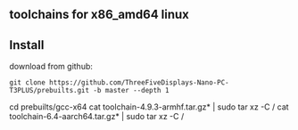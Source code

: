 ## **toolchains for x86_amd64 linux**


Install
------------
download from github:
```
git clone https://github.com/ThreeFiveDisplays-Nano-PC-T3PLUS/prebuilts.git -b master --depth 1
```
cd prebuilts/gcc-x64
cat toolchain-4.9.3-armhf.tar.gz* | sudo tar xz -C /
cat toolchain-6.4-aarch64.tar.gz* | sudo tar xz -C /
```

